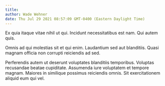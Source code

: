 ```yaml
---
title: 
author: Wade Wehner
date: Thu Jul 29 2021 08:57:09 GMT-0400 (Eastern Daylight Time)
---
```

Ex quia itaque vitae nihil ut qui. Incidunt necessitatibus est nam. Qui autem quis.

 Omnis ad qui molestias sit et qui enim. Laudantium sed aut blanditiis. Quasi magnam officia non corrupti reiciendis ad sed.

 Perferendis autem ut deserunt voluptates blanditiis temporibus. Voluptas recusandae beatae cupiditate. Assumenda iure voluptatem et tempore magnam. Maiores in similique possimus reiciendis omnis. Sit exercitationem aliquid eum qui vel.